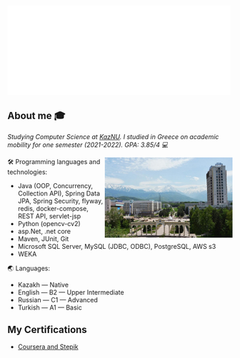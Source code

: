 <img src="https://github.com/AxelrodAdil/AxelrodAdil/blob/main/svg.svg"  width=500/>


## About me :mortar_board:
<p><em>Studying Computer Science at <a href="https://en.wikipedia.org/wiki/Al-Farabi_Kazakh_National_University">KazNU</a>. I studied in Greece on academic mobility for one semester (2021-2022). GPA: 3.85/4 💻</br>  
</em></p>
<img align="right" alt="kaznu" src="kaznu2021.jpg" height="180" />

🛠 Programming languages and technologies: 
  - Java (OOP, Concurrency, Collection API), Spring Data JPA, Spring Security, flyway, redis, docker-compose, REST API, servlet-jsp
  - Python (opencv-cv2)
  - asp.Net, .net core
  - Maven, JUnit, Git
  - Microsoft SQL Server, MySQL (JDBC, ODBC), PostgreSQL, AWS s3
  - WEKA

🌏 Languages:
  - Kazakh — Native
  - English — B2 — Upper Intermediate
  - Russian — C1 — Advanced
  - Turkish — A1 — Basic

## My Certifications
- [Coursera and Stepik](https://github.com/AxelrodAdil/Certificates)
